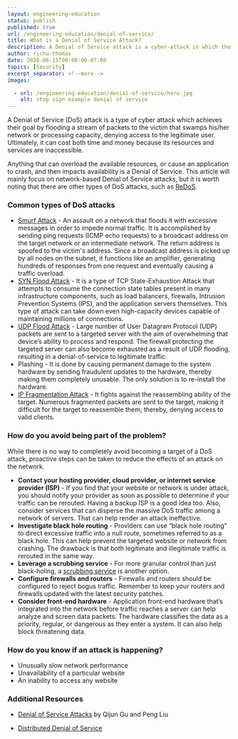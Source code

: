 ```yaml
---
layout: engineering-education
status: publish
published: true
url: /engineering-education/denial-of-service/
title: What is a Denial of Service Attack?
description: A Denial of Service attack is a cyber-attack in which the perpetrator seeks to make a machine or network and resource unavailable to its intended users by temporarily or indefinitely disrupting services to the host connected to the Internet.
author: richu-thomas
date: 2020-06-15T00:00:00-07:00
topics: [Security]
excerpt_separator: <!--more-->
images:

  - url: /engineering-education/denial-of-service/hero.jpg
    alt: stop sign example denial of service
---
```

A Denial of Service (DoS) attack is a type of cyber attack which achieves their goal by flooding a stream of packets to the victim that swamps his/her network or processing capacity, denying access to the legitimate user. Ultimately, it can cost both time and money because its resources and services are inaccessible.

<!--more-->
Anything that can overload the available resources, or cause an application to crash, and then impacts availability is a Denial of Service. This article will mainly focus on network-based Denial of Service attacks, but it is worth noting that there are other types of DoS attacks, such as [ReDoS](https://owasp.org/www-community/attacks/Regular_expression_Denial_of_Service_-_ReDoS).

### Common types of DoS attacks
- [Smurf Attack](https://usa.kaspersky.com/resource-center/definitions/what-is-a-smurf-attack) - An assault on a network that floods it with excessive messages in order to impede normal traffic. It is accomplished by sending ping requests (ICMP echo requests) to a broadcast address on the target network or an intermediate network. The return address is spoofed to the victim's address. Since a broadcast address is picked up by all nodes on the subnet, it functions like an amplifier, generating hundreds of responses from one request and eventually causing a traffic overload.
- [SYN Flood Attack](https://www.cloudflare.com/learning/ddos/syn-flood-ddos-attack/) - It is a type of TCP State-Exhaustion Attack  that attempts to consume the connection state tables present in many infrastructure components, such as load balancers, firewalls, Intrusion Prevention Systems (IPS), and the application servers themselves. This type of attack can take down even high-capacity devices capable of maintaining millions of connections.
- [UDP Flood Attack](https://www.cloudflare.com/learning/ddos/udp-flood-ddos-attack/) - Large number of User Datagram Protocol (UDP) packets are sent to a targeted server with the aim of overwhelming that device’s ability to process and respond. The firewall protecting the targeted server can also become exhausted as a result of UDP flooding, resulting in a denial-of-service to legitimate traffic.
- Plashing - It is done by causing permanent damage to the system hardware by sending fraudulent updates to the hardware, thereby making them completely unusable. The only solution is to re-install the hardware.
- [IP Fragmentation Attack](https://www.netscout.com/what-is-ddos/ip-icmp-fragmentation) - It fights against the reassembling ability of the target. Numerous fragmented packets are sent to the target, making it difficult for the target to reassemble them; thereby, denying access to valid clients.

### How do you avoid being part of the problem?
While there is no way to completely avoid becoming a target of a DoS attack, proactive steps can be taken to reduce the effects of an attack on the network.

- **Contact your hosting provider, cloud provider, or internet service provider (ISP)** - If you find that your website or network is under attack, you should notify your provider as soon as possible to determine if your traffic can be rerouted. Having a backup ISP is a good idea too. Also, consider services that can disperse the massive DoS traffic among a network of servers. That can help render an attack ineffective.
- **Investigate black hole routing** - Providers can use “black hole routing” to direct excessive traffic into a null route, sometimes referred to as a black hole. This can help prevent the targeted website or network from crashing. The drawback is that both legitimate and illegitimate traffic is rerouted in the same way.
- **Leverage a scrubbing service** - For more granular control than just black-holing, a [scrubbing service](https://security.radware.com/ddos-knowledge-center/ddospedia/scrubbing-center/) is another option.
- **Configure firewalls and routers** - Firewalls and routers should be configured to reject bogus traffic. Remember to keep your routers and firewalls updated with the latest security patches.
- **Consider front-end hardware** - Application front-end hardware that’s integrated into the network before traffic reaches a server can help analyze and screen data packets. The hardware classifies the data as a priority, regular, or dangerous as they enter a system. It can also help block threatening data.

### How do you know if an attack is happening?
- Unusually slow network performance
- Unavailability of a particular website
- An inability to access any website

### Additional Resources
- [Denial of Service Attacks](https://s2.ist.psu.edu/paper/DDoS-Chap-Gu-June-07.pdf) by Qijun Gu and Peng Liu

- [Distributed Denial of Service](https://www.cloudflare.com/learning/ddos/what-is-a-ddos-attack/)

